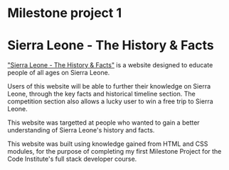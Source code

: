 # Milestone project 1
# Sierra Leone - The History & Facts
["Sierra Leone - The History & Facts"](https://ndanema98.github.io/Sierra-Leone/index.html) is a website designed to educate people of all ages on Sierra Leone.  

Users of this website will be able to further their knowledge on Sierra Leone, through the key facts and historical timeline section. The competition section also allows a lucky user to win a free trip to Sierra Leone. 

This website was targetted at people who wanted to gain a better understanding of Sierra Leone's history and facts. 

This website was built using knowledge gained from HTML and CSS modules, for the purpose of completing my first Milestone Project for the Code Institute's full stack developer course. 


